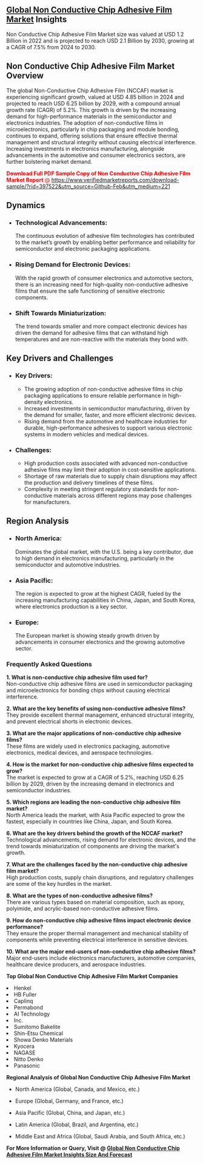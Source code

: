 <h2><a href="https://www.verifiedmarketreports.com/download-sample/?rid=397522&amp;utm_source=Github&amp;utm_medium=221" target="_blank">Global Non Conductive Chip Adhesive Film Market</a> Insights</h2><p>Non Conductive Chip Adhesive Film Market size was valued at USD 1.2 Billion in 2022 and is projected to reach USD 2.1 Billion by 2030, growing at a CAGR of 7.5% from 2024 to 2030.</p><p> <h2>Non Conductive Chip Adhesive Film Market Overview</h2> <p>The global Non-Conductive Chip Adhesive Film (NCCAF) market is experiencing significant growth, valued at USD 4.85 billion in 2024 and projected to reach USD 6.25 billion by 2029, with a compound annual growth rate (CAGR) of 5.2%. This growth is driven by the increasing demand for high-performance materials in the semiconductor and electronics industries. The adoption of non-conductive films in microelectronics, particularly in chip packaging and module bonding, continues to expand, offering solutions that ensure effective thermal management and structural integrity without causing electrical interference. Increasing investments in electronics manufacturing, alongside advancements in the automotive and consumer electronics sectors, are further bolstering market demand.</p> <p><p><span class=""><span style="color: #ff0000;"><strong>Download Full PDF Sample Copy of Non Conductive Chip Adhesive Film Market Report</strong> @ </span><a href="https://www.verifiedmarketreports.com/download-sample/?rid=397522&amp;utm_source=Github-Feb&amp;utm_medium=221" target="_blank">https://www.verifiedmarketreports.com/download-sample/?rid=397522&amp;utm_source=Github-Feb&amp;utm_medium=221</a></span></p></p> <h2>Dynamics</h2> <ul> <li><h3>Technological Advancements:</h3> The continuous evolution of adhesive film technologies has contributed to the market’s growth by enabling better performance and reliability for semiconductor and electronic packaging applications.</li> <li><h3>Rising Demand for Electronic Devices:</h3> With the rapid growth of consumer electronics and automotive sectors, there is an increasing need for high-quality non-conductive adhesive films that ensure the safe functioning of sensitive electronic components.</li> <li><h3>Shift Towards Miniaturization:</h3> The trend towards smaller and more compact electronic devices has driven the demand for adhesive films that can withstand high temperatures and are non-reactive with the materials they bond with.</li> </ul> <h2>Key Drivers and Challenges</h2> <ul> <li><h3>Key Drivers:</h3> <ul> <li>The growing adoption of non-conductive adhesive films in chip packaging applications to ensure reliable performance in high-density electronics.</li> <li>Increased investments in semiconductor manufacturing, driven by the demand for smaller, faster, and more efficient electronic devices.</li> <li>Rising demand from the automotive and healthcare industries for durable, high-performance adhesives to support various electronic systems in modern vehicles and medical devices.</li> </ul> </li> <li><h3>Challenges:</h3> <ul> <li>High production costs associated with advanced non-conductive adhesive films may limit their adoption in cost-sensitive applications.</li> <li>Shortage of raw materials due to supply chain disruptions may affect the production and delivery timelines of these films.</li> <li>Complexity in meeting stringent regulatory standards for non-conductive materials across different regions may pose challenges for manufacturers.</li> </ul> </li> </ul> <h2>Region Analysis</h2> <ul> <li><h3>North America:</h3> Dominates the global market, with the U.S. being a key contributor, due to high demand in electronics manufacturing, particularly in the semiconductor and automotive industries.</li> <li><h3>Asia Pacific:</h3> The region is expected to grow at the highest CAGR, fueled by the increasing manufacturing capabilities in China, Japan, and South Korea, where electronics production is a key sector.</li> <li><h3>Europe:</h3> The European market is showing steady growth driven by advancements in consumer electronics and the growing automotive sector.</li> </ul> <h3>Frequently Asked Questions</h3> <p><strong>1. What is non-conductive chip adhesive film used for?</strong><br> Non-conductive chip adhesive films are used in semiconductor packaging and microelectronics for bonding chips without causing electrical interference.</p> <p><strong>2. What are the key benefits of using non-conductive adhesive films?</strong><br> They provide excellent thermal management, enhanced structural integrity, and prevent electrical shorts in electronic devices.</p> <p><strong>3. What are the major applications of non-conductive chip adhesive films?</strong><br> These films are widely used in electronics packaging, automotive electronics, medical devices, and aerospace technologies.</p> <p><strong>4. How is the market for non-conductive chip adhesive films expected to grow?</strong><br> The market is expected to grow at a CAGR of 5.2%, reaching USD 6.25 billion by 2029, driven by the increasing demand in electronics and semiconductor industries.</p> <p><strong>5. Which regions are leading the non-conductive chip adhesive film market?</strong><br> North America leads the market, with Asia Pacific expected to grow the fastest, especially in countries like China, Japan, and South Korea.</p> <p><strong>6. What are the key drivers behind the growth of the NCCAF market?</strong><br> Technological advancements, rising demand for electronic devices, and the trend towards miniaturization of components are driving the market's growth.</p> <p><strong>7. What are the challenges faced by the non-conductive chip adhesive film market?</strong><br> High production costs, supply chain disruptions, and regulatory challenges are some of the key hurdles in the market.</p> <p><strong>8. What are the types of non-conductive adhesive films?</strong><br> There are various types based on material composition, such as epoxy, polyimide, and acrylic-based non-conductive adhesive films.</p> <p><strong>9. How do non-conductive chip adhesive films impact electronic device performance?</strong><br> They ensure the proper thermal management and mechanical stability of components while preventing electrical interference in sensitive devices.</p> <p><strong>10. What are the major end-users of non-conductive chip adhesive films?</strong><br> Major end-users include electronics manufacturers, automotive companies, healthcare device producers, and aerospace industries.</p> </p><p><strong>Top Global Non Conductive Chip Adhesive Film Market Companies</strong></p><div data-test-id=""><p><li>Henkel</li><li> HB Fuller</li><li> Caplinq</li><li> Permabond</li><li> AI Technology</li><li> Inc.</li><li> Sumitomo Bakelite</li><li> Shin-Etsu Chemical</li><li> Showa Denko Materials</li><li> Kyocera</li><li> NAGASE</li><li> Nitto Denko</li><li> Panasonic</li></p><div><strong>Regional Analysis of&nbsp;Global Non Conductive Chip Adhesive Film Market</strong></div><ul><li dir="ltr"><p dir="ltr">North America&nbsp;(Global, Canada, and Mexico, etc.)</p></li><li dir="ltr"><p dir="ltr">Europe (Global, Germany, and France, etc.)</p></li><li dir="ltr"><p dir="ltr">Asia Pacific&nbsp;(Global, China, and Japan, etc.)</p></li><li dir="ltr"><p dir="ltr">Latin America&nbsp;(Global, Brazil, and Argentina, etc.)</p></li><li dir="ltr">Middle East and Africa&nbsp;(Global, Saudi Arabia, and South Africa, etc.)</li></ul><p><strong>For More Information or Query, Visit @&nbsp;</strong><strong><a href="https://www.verifiedmarketreports.com/product/non-conductive-chip-adhesive-film-market/?utm_source=Github&amp;utm_medium=221" target="_blank">Global Non Conductive Chip Adhesive Film Market Insights Size And Forecast</a></strong></p></div>
